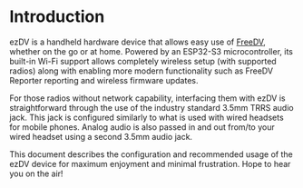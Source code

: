 # Introduction

ezDV is a handheld hardware device that allows easy use of [FreeDV](https://freedv.org), whether on the go or at home. 
Powered by an ESP32-S3 microcontroller, its built-in Wi-Fi support allows completely wireless setup (with supported radios) 
along with enabling more modern functionality such as FreeDV Reporter reporting and wireless firmware updates.

For those radios without network capability, interfacing them with ezDV is straightforward through the use of the industry 
standard 3.5mm TRRS audio jack. This jack is configured similarly to what is used with wired headsets for mobile phones. 
Analog audio is also passed in and out from/to your wired headset using a second 3.5mm audio jack.

This document describes the configuration and recommended usage of the ezDV device for maximum enjoyment and minimal
frustration. Hope to hear you on the air!